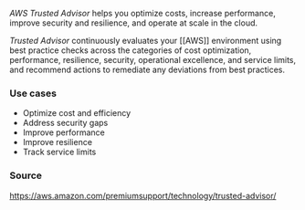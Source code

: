 *AWS Trusted Advisor* helps you optimize costs, increase performance, improve security and resilience, and operate at scale in the cloud. 

*Trusted Advisor* continuously evaluates your [[AWS]] environment using best practice checks across the categories of cost optimization, performance, resilience, security, operational excellence, and service limits, and recommend actions to remediate any deviations from best practices.
### Use cases
* Optimize cost and efficiency
* Address security gaps
* Improve performance
* Improve resilience
* Track service limits
### Source
https://aws.amazon.com/premiumsupport/technology/trusted-advisor/